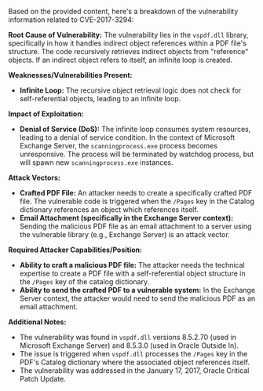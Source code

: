 Based on the provided content, here's a breakdown of the vulnerability information related to CVE-2017-3294:

**Root Cause of Vulnerability:**
The vulnerability lies in the `vspdf.dll` library, specifically in how it handles indirect object references within a PDF file's structure. The code recursively retrieves indirect objects from "reference" objects. If an indirect object refers to itself, an infinite loop is created.

**Weaknesses/Vulnerabilities Present:**
- **Infinite Loop:** The recursive object retrieval logic does not check for self-referential objects, leading to an infinite loop.

**Impact of Exploitation:**
- **Denial of Service (DoS):**  The infinite loop consumes system resources, leading to a denial of service condition. In the context of Microsoft Exchange Server, the `scanningprocess.exe` process becomes unresponsive. The process will be terminated by watchdog process, but will spawn new `scanningprocess.exe` instances.

**Attack Vectors:**
- **Crafted PDF File:** An attacker needs to create a specifically crafted PDF file. The vulnerable code is triggered when the `/Pages` key in the Catalog dictionary references an object which references itself.
- **Email Attachment (specifically in the Exchange Server context):** Sending the malicious PDF file as an email attachment to a server using the vulnerable library (e.g., Exchange Server) is an attack vector.

**Required Attacker Capabilities/Position:**
- **Ability to craft a malicious PDF file:** The attacker needs the technical expertise to create a PDF file with a self-referential object structure in the `/Pages` key of the catalog dictionary.
- **Ability to send the crafted PDF to a vulnerable system:** In the Exchange Server context, the attacker would need to send the malicious PDF as an email attachment.

**Additional Notes:**
- The vulnerability was found in `vspdf.dll` versions 8.5.2.70 (used in Microsoft Exchange Server) and 8.5.3.0 (used in Oracle Outside In).
- The issue is triggered when `vspdf.dll` processes the `/Pages` key in the PDF's Catalog dictionary where the associated object references itself.
- The vulnerability was addressed in the January 17, 2017, Oracle Critical Patch Update.